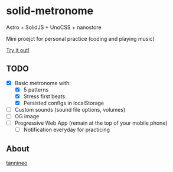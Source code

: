 # solid-metronome

Astro + SolidJS + UnoCSS + nanostore

Mini proejct for personal practice (coding and playing music)

[Try it out!](https://tannineo.github.io/solid-metronome/)

## TODO

- [x] Basic metronome with:
  - [x] 5 patterns
  - [x] Stress first beats
  - [x] Persisted configs in localStorage
- [ ] Custom sounds (sound file options, volumes)
- [ ] OG image
- [ ] Progressive Web App (remain at the top of your mobile phone)
  - [ ] Notification everyday for practicing

## About

[tannineo](https://github.com/tannineo)
